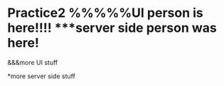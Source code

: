 # Practice2 %%%%%UI person is here!!!!  ***server side person was here!


&&&more UI stuff



*more server side stuff

